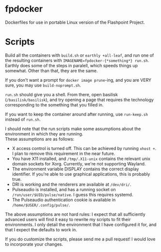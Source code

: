 # fpdocker
Dockerfiles for use in portable Linux version of the Flashpoint Project.

Scripts
========
Build all the containers with `build.sh` or `earthly +all-leaf`, and run one of the resulting containers with `IMAGENAME=fpdocker-{*something*} run.sh`.  
Earthly does some of the steps in paralell, which speeds things up somewhat. Other than that, they are the same.

If you don't want a prompt for `docker image prune`-ing, and you are VERY sure, you may use `build-noprompt.sh`.

`run.sh` should give you a shell. From there, open basilisk (`/basilisk/basilisk`), and try opening a page that requires the technology corresponding to the something that you filled in.

If you want to keep the container around after running, use `run-keep.sh` instead of `run.sh`.

I should note that the run scripts make some assumptions about the environment in which they are running.  
These assumptions are as follows:
 - X access control is turned off. This can be achieved by running `xhost +`. I plan to remove this requirement in the near future.
 - You have X11 installed, and `/tmp/.X11-unix` contains the relevant unix domain sockets for Xorg. Currently, we're not supporting Wayland.
 - The environment variable DISPLAY contains the correct display identifier. If you're able to use graphical applications, this is probably true.
 - DRI is working and the renderers are available at `/dev/dri/`.
 - Pulseaudio is installed, and has a running socket on `/run/user/$UID/pulse/native`. I guess this requires systemd.
 - The Pulseaudio authentication cookie is available in `/home/$USER/.config/pulse/`.

The above assumptions are not hard rules: I expect that all sufficiently advanced users will find it easy to rewrite my scripts to fit their environments. I only detail the environment that I have configured it for, and that I expect the defaults to work in.

If you do customize the scripts, please send me a pull request! I would love to incorporate your changes.
